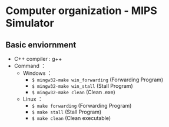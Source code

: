 # Computer organization - MIPS Simulator

## Basic enviornment
* C++ compiler : g++
* Command ：
    * Windows ：
        * ```$ mingw32-make win_forwarding```   (Forwarding Program)
        * ```$ mingw32-make win_stall```        (Stall Program)
        * ```$ mingw32-make clean```            (Clean .exe)
    * Linux ：
        * ```$ make forwarding```       (Forwarding Program)
        * ```$ make stall```            (Stall Program)
        * ```$ make clean```            (Clean executable)